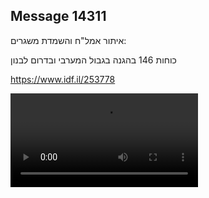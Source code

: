 ## Message 14311

איתור אמל"ח והשמדת משגרים: 

כוחות 146 בהגנה בגבול המערבי ובדרום לבנון

 https://www.idf.il/253778

![Video](https://data.iron-swords.co.il/2024/December/06/https://data.iron-swords.co.il/2024/December/06/14311/14311_media.mp4)
